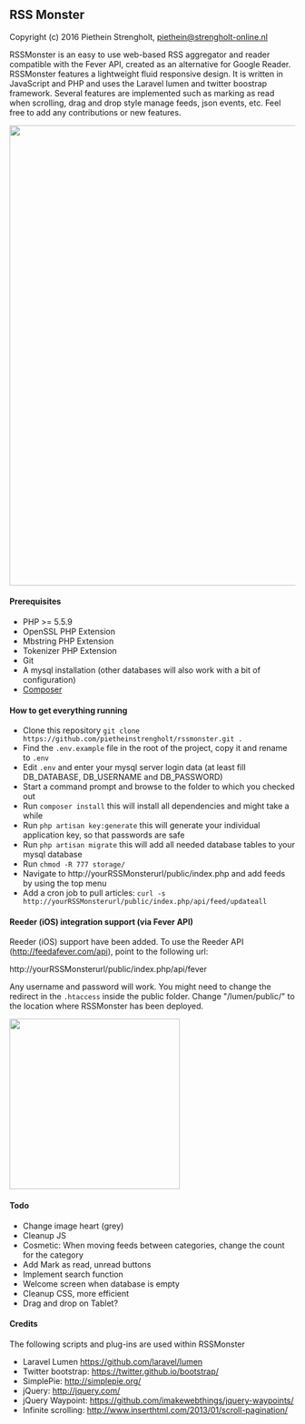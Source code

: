 ## RSS Monster

Copyright (c) 2016 Piethein Strengholt, piethein@strengholt-online.nl

RSSMonster is an easy to use web-based RSS aggregator and reader compatible with the Fever API, created as an alternative for Google Reader.
RSSMonster features a lightweight fluid responsive design. It is written in JavaScript and PHP and uses the Laravel
lumen and twitter boostrap framework. Several features are implemented such as
marking as read when scrolling, drag and drop style manage feeds, json events, etc.
Feel free to add any contributions or new features.

<img src="http://www.strengholt-online.nl/wp-content/uploads/2016/rssmonster5.jpg" width="810px">

#### Prerequisites
* PHP >= 5.5.9
* OpenSSL PHP Extension
* Mbstring PHP Extension
* Tokenizer PHP Extension
* Git
* A mysql installation (other databases will also work with a bit of configuration)
* [Composer](https://getcomposer.org/)

#### How to get everything running
* Clone this repository `git clone https://github.com/pietheinstrengholt/rssmonster.git .`
* Find the `.env.example` file in the root of the project, copy it and rename to `.env`
* Edit `.env` and enter your mysql server login data (at least fill DB_DATABASE, DB_USERNAME and DB_PASSWORD)
* Start a command prompt and browse to the folder to which you checked out
* Run `composer install` this will install all dependencies and might take a while
* Run `php artisan key:generate` this will generate your individual application key, so that passwords are safe
* Run `php artisan migrate` this will add all needed database tables to your mysql database
* Run `chmod -R 777 storage/`
* Navigate to http://yourRSSMonsterurl/public/index.php and add feeds by using the top menu
* Add a cron job to pull articles: `curl -s http://yourRSSMonsterurl/public/index.php/api/feed/updateall`

#### Reeder (iOS) integration support (via Fever API)

Reeder (iOS) support have been added. To use the Reeder API (http://feedafever.com/api), point to the following url:

http://yourRSSMonsterurl/public/index.php/api/fever

Any username and password will work.
You might need to change the redirect in the `.htaccess` inside the public folder.
Change "/lumen/public/" to the location where RSSMonster has been deployed.

<img src="http://www.strengholt-online.nl/wp-content/uploads/2016/fever.png" width="300px">

#### Todo

* Change image heart (grey)
* Cleanup JS
* Cosmetic: When moving feeds between categories, change the count for the category
* Add Mark as read, unread buttons
* Implement search function
* Welcome screen when database is empty
* Cleanup CSS, more efficient
* Drag and drop on Tablet?

#### Credits

The following scripts and plug-ins are used within RSSMonster

* Laravel Lumen https://github.com/laravel/lumen
* Twitter bootstrap: https://twitter.github.io/bootstrap/
* SimplePie: http://simplepie.org/
* jQuery: http://jquery.com/
* jQuery Waypoint: https://github.com/imakewebthings/jquery-waypoints/
* Infinite scrolling: http://www.inserthtml.com/2013/01/scroll-pagination/